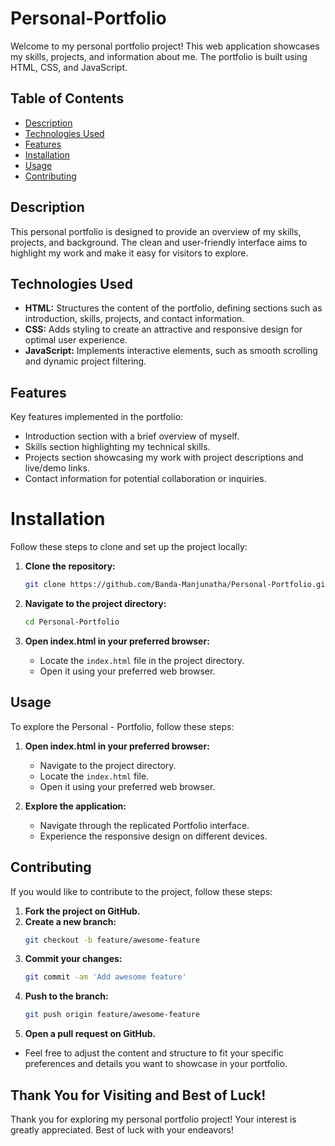 # Personal-Portfolio

Welcome to my personal portfolio project! This web application showcases my skills, projects, and information about me. The portfolio is built using HTML, CSS, and JavaScript.

## Table of Contents
- [Description](#description)
- [Technologies Used](#technologies-used)
- [Features](#features)
- [Installation](#installation)
- [Usage](#usage)
- [Contributing](#contributing)

## Description
This personal portfolio is designed to provide an overview of my skills, projects, and background. The clean and user-friendly interface aims to highlight my work and make it easy for visitors to explore.

## Technologies Used
- **HTML:** Structures the content of the portfolio, defining sections such as introduction, skills, projects, and contact information.
- **CSS:** Adds styling to create an attractive and responsive design for optimal user experience.
- **JavaScript:** Implements interactive elements, such as smooth scrolling and dynamic project filtering.

## Features
Key features implemented in the portfolio:

- Introduction section with a brief overview of myself.
- Skills section highlighting my technical skills.
- Projects section showcasing my work with project descriptions and live/demo links.
- Contact information for potential collaboration or inquiries.

# Installation

Follow these steps to clone and set up the project locally:

1. **Clone the repository:**
    ```bash
    git clone https://github.com/Banda-Manjunatha/Personal-Portfolio.git
    ```

2. **Navigate to the project directory:**
    ```bash
    cd Personal-Portfolio
    ```

3. **Open index.html in your preferred browser:**
    - Locate the `index.html` file in the project directory.
    - Open it using your preferred web browser.


## Usage

To explore the Personal - Portfolio, follow these steps:

1. **Open index.html in your preferred browser:**
    - Navigate to the project directory.
    - Locate the `index.html` file.
    - Open it using your preferred web browser.

2. **Explore the application:**
    - Navigate through the replicated Portfolio interface.
    - Experience the responsive design on different devices.


## Contributing

If you would like to contribute to the project, follow these steps:

1. **Fork the project on GitHub.**
2. **Create a new branch:**
    ```bash
    git checkout -b feature/awesome-feature
    ```
3. **Commit your changes:**
    ```bash
    git commit -am 'Add awesome feature'
    ```
4. **Push to the branch:**
    ```bash
    git push origin feature/awesome-feature
    ```
5. **Open a pull request on GitHub.**

- Feel free to adjust the content and structure to fit your specific preferences and details you want to showcase in your portfolio.

## Thank You for Visiting and Best of Luck!

Thank you for exploring my personal portfolio project! Your interest is greatly appreciated. Best of luck with your endeavors!

